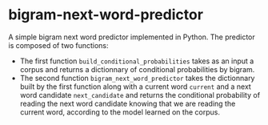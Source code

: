 # bigram-next-word-predictor
A simple bigram next word predictor implemented in Python. The predictor is
composed of two functions: 
* The first function `build_conditional_probabilities`
takes as an input a corpus and returns a dictionnary of conditional
probabilities by bigram. 
* The second function `bigram_next_word_predictor`
takes the dictionnary built by the first function along with a current word
`current` and a next word candidate `next_candidate` and returns the
conditional probability of reading the next word candidate knowing that we are
reading the current word, according to the model learned on the corpus.  


